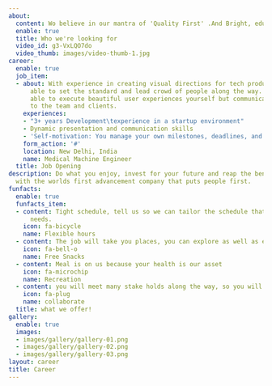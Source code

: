 ```yaml
---
about:
  content: Wo believe in our mantra of 'Quality First' .And Bright, educated and hard working individuals who put professionalism first.
  enable: true
  title: Who we're looking for
  video_id: g3-VxLQO7do
  video_thumb: images/video-thumb-1.jpg
career:
  enable: true
  job_item:
  - about: With experience in creating visual directions for tech products, you are
      able to set the standard and lead crowd of people along the way. You are not only
      able to execute beautiful user experiences yourself but communicate those concepts
      to the team and clients.
    experiences:
    - "3+ years Development\texperience in a startup environment"
    - Dynamic presentation and communication skills
    - 'Self-motivation: You manage your own milestones, deadlines, and priorities'
    form_action: '#'
    location: New Delhi, India
    name: Medical Machine Engineer
  title: Job Opening
description: Do what you enjoy, invest for your future and reap the benefits of working
  with the worlds first advancement company that puts people first.
funfacts:
  enable: true
  funfacts_item:
  - content: Tight schedule, tell us so we can tailor the schedule that fits your
      needs.
    icon: fa-bicycle
    name: Flexible hours
  - content: The job will take you places, you can explore as well as enjoy working to these areas
    icon: fa-bell-o
    name: Free Snacks
  - content: Meal is on us because your health is our asset
    icon: fa-microchip
    name: Recreation
  - content: you will meet many stake holds along the way, so you will learn more about Indian culture
    icon: fa-plug
    name: collaborate
  title: what we offer!
gallery:
  enable: true
  images:
  - images/gallery/gallery-01.png
  - images/gallery/gallery-02.png
  - images/gallery/gallery-03.png
layout: career
title: Career
---
```

